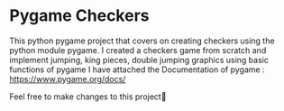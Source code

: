 # Pygame Checkers

This python pygame project that covers on creating checkers using the python module pygame. I created a checkers game from scratch and implement jumping, king pieces, double jumping graphics using basic functions of pygame 
I have attached the Documentation of pygame : https://www.pygame.org/docs/



Feel free to make changes to this project💚

